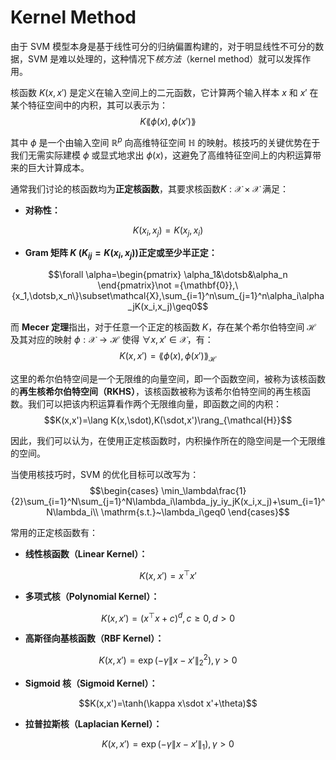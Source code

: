 # Kernel Method

由于 SVM 模型本身是基于线性可分的归纳偏置构建的，对于明显线性不可分的数据，SVM 是难以处理的，这种情况下*核方法*（kernel method）就可以发挥作用。

核函数 $K(x,x')$ 是定义在输入空间上的二元函数，它计算两个输入样本 $x$ 和 $x'$ 在某个特征空间中的内积，其可以表示为：
$$K\lang\phi(x),\phi(x')\rang$$

其中 $\phi$ 是一个由输入空间 $\mathbb{R}^p$ 向高维特征空间 $\mathbb{H}$ 的映射。核技巧的关键优势在于我们无需实际建模 $\phi$ 或显式地求出 $\phi(x)$，这避免了高维特征空间上的内积运算带来的巨大计算成本。

通常我们讨论的核函数均为**正定核函数**，其要求核函数$K:\mathcal{X}\times\mathcal{X}$ 满足：

- **对称性：**

$$K(x_i,x_j)=K(x_j,x_i)$$

- **Gram 矩阵 $K$ ($K_{ij}=K(x_i,x_j)$)正定或至少半正定：**

$$\forall \alpha=\begin{pmatrix}
    \alpha_1&\dotsb&\alpha_n
\end{pmatrix}\not ={\mathbf{0}},\{x_1,\dotsb,x_n\}\subset\mathcal{X},\sum_{i=1}^n\sum_{j=1}^n\alpha_i\alpha_jK(x_i,x_j)\geq0$$

而 **Mecer 定理**指出，对于任意一个正定的核函数 $K$，存在某个希尔伯特空间 $\mathcal{H}$ 及其对应的映射 $\phi:\mathcal{X}\rightarrow\mathcal{H}$ 使得 $\forall x,x'\in\mathcal{X}$，有：
$$K(x,x')=\lang\phi(x),\phi(x')\rang_\mathcal{H}$$

这里的希尔伯特空间是一个无限维的向量空间，即一个函数空间，被称为该核函数的**再生核希尔伯特空间（RKHS）**，该核函数被称为该希尔伯特空间的再生核函数。我们可以把该内积运算看作两个无限维向量，即函数之间的内积：
$$K(x,x')=\lang K(x,\sdot),K(\sdot,x')\rang_{\mathcal{H}}$$

因此，我们可以认为，在使用正定核函数时，内积操作所在的隐空间是一个无限维的空间。

当使用核技巧时，SVM 的优化目标可以改写为：
$$\begin{cases}
    \min_\lambda\frac{1}{2}\sum_{i=1}^N\sum_{j=1}^N\lambda_i\lambda_jy_iy_jK(x_i,x_j)+\sum_{i=1}^N\lambda_i\\
    \mathrm{s.t.}~\lambda_i\geq0
\end{cases}$$

常用的正定核函数有：

- **线性核函数（Linear Kernel）：**

$$K(x,x')=x^\top x'$$

- **多项式核（Polynomial Kernel）：**

$$K(x,x')=(x^\top x+c)^d,c\geq0,d>0$$

- **高斯径向基核函数（RBF Kernel）：**

$$K(x,x')=\exp(-\gamma\|x-x'\|_2^2),\gamma>0$$

- **Sigmoid 核（Sigmoid Kernel）：**

$$K(x,x')=\tanh(\kappa x\sdot x'+\theta)$$

- **拉普拉斯核（Laplacian Kernel）：**

$$K(x,x')=\exp(-\gamma\|x-x'\|_1),\gamma>0$$
